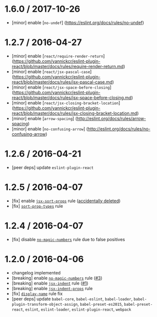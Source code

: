 1.6.0 / 2017-10-26
==================
- [minor] enable [`no-undef`] (https://eslint.org/docs/rules/no-undef)

1.2.7 / 2016-04-27
==================
- [minor] enable [`react/require-render-return`] (https://github.com/yannickcr/eslint-plugin-react/blob/master/docs/rules/require-render-return.md)
- [minor] enable [`react/jsx-pascal-case`] (https://github.com/yannickcr/eslint-plugin-react/blob/master/docs/rules/jsx-pascal-case.md)
- [minor] enable [`react/jsx-space-before-closing`] (https://github.com/yannickcr/eslint-plugin-react/blob/master/docs/rules/jsx-space-before-closing.md)
- [minor] enable [`react/jsx-closing-bracket-location`] (https://github.com/yannickcr/eslint-plugin-react/blob/master/docs/rules/jsx-closing-bracket-location.md)
- [minor] enable [`arrow-spacing`] (http://eslint.org/docs/rules/arrow-spacing)
- [minor] enable [`no-confusing-arrow`] (http://eslint.org/docs/rules/no-confusing-arrow)

1.2.6 / 2016-04-21
==================
- [peer deps] update `eslint-plugin-react`

1.2.5 / 2016-04-07
==================
- [fix] enable [`jsx-sort-props`](https://github.com/yannickcr/eslint-plugin-react/blob/master/docs/rules/jsx-sort-props.md) rule ([accidentally deleted](https://github.com/mxenabled/eslint-config-mx/commit/32b354f146513a812461e3431cb8b2fe6b9bfff6))
- [fix] [`sort-prop-types`](https://github.com/yannickcr/eslint-plugin-react/blob/master/docs/rules/sort-prop-types.md) rule

1.2.4 / 2016-04-07
==================
- [fix] disable [`no-magic-numbers`](http://eslint.org/docs/rules/no-magic-numbers) rule due to false positives

1.2.0 / 2016-04-06
==================
- changelog implemented
- [breaking] enable [`no-magic-numbers`](http://eslint.org/docs/rules/no-magic-numbers) rule ([#3](https://github.com/mxenabled/eslint-config-mx/issues/3))
- [breaking] enable [`jsx-indent`](https://github.com/yannickcr/eslint-plugin-react/blob/master/docs/rules/jsx-indent.md) rule ([#1](https://github.com/mxenabled/eslint-config-mx/issues/1))
- [breaking] enable [`jsx-indent-props`](https://github.com/yannickcr/eslint-plugin-react/blob/master/docs/rules/jsx-indent-props.md) rule
- [fix] [`display-name`](https://github.com/yannickcr/eslint-plugin-react/blob/master/docs/rules/display-name.md#ignoretranspilername) rule fix
- [peer deps] update `babel-core`, `babel-eslint`, `babel-loader`, `babel-plugin-transform-object-assign`, `babel-preset-es2015`, `babel-preset-react`, `eslint`, `eslint-loader`, `eslint-plugin-react`, `webpack`